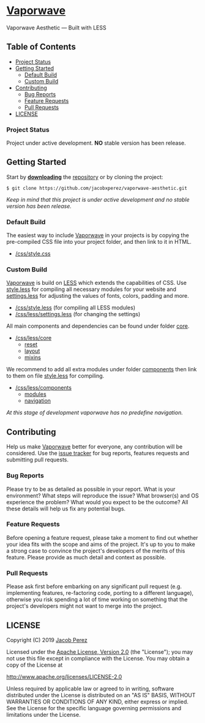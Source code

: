 # [Vaporwave](https://jacobxperez.github.io/vaporwave-aesthetic/)

Vaporwave Aesthetic — Built with LESS

## Table of Contents

* [Project Status](#project-status)
* [Getting Started](#getting-started)
	* [Default Build](#default-build)
	* [Custom Build](#custom-build)
* [Contributing](#contributing)
	* [Bug Reports](#bug-reports)
	* [Feature Requests](#feature-requests)
	* [Pull Requests](#pull-requests)
* [LICENSE](#license)


### Project Status

Project under active development. **NO** stable version has been release.

## Getting Started

Start by **[downloading](https://github.com/jacobxperez/vaporwave-aesthetic/archive/master.zip)** the [repository](https://github.com/jacobxperez/vaporwave-aesthetic) or by cloning the project:

	$ git clone https://github.com/jacobxperez/vaporwave-aesthetic.git

*Keep in mind that this project is under active development and no stable version has been release.*

### Default Build

The easiest way to include [Vaporwave](https://jacobxperez.github.io/vaporwave-aesthetic/) in your projects is by copying the pre-compiled CSS file into your project folder, and then link to it in HTML.

* [/css/style.css](https://github.com/jacobxperez/vaporwave-aesthetic/blob/master/css/style.css)

### Custom Build

[Vaporwave](https://jacobxperez.github.io/vaporwave-aesthetic/) is build on [LESS](http://lesscss.org/) which extends the capabilities of CSS. Use [style.less](https://github.com/jacobxperez/vaporwave-aesthetic/blob/master/css/style.less) for compiling all necessary modules for your website and [settings.less](https://github.com/jacobxperez/vaporwave-aesthetic/blob/master/css/less/settings.less) for adjusting the values of fonts, colors, padding and more.

* [/css/style.less](https://github.com/jacobxperez/vaporwave-aesthetic/blob/master/css/style.less) (for compiling all LESS modules)
* [/css/less/settings.less](https://github.com/jacobxperez/vaporwave-aesthetic/blob/master/css/less/settings.less) (for changing the settings)

All main components and dependencies can be found under folder [core](https://github.com/jacobxperez/vaporwave-aesthetic/tree/master/css/less/core).

* [/css/less/core](https://github.com/jacobxperez/vaporwave-aesthetic/tree/master/css/less/core)
	* [reset](https://github.com/jacobxperez/vaporwave-aesthetic/tree/master/css/less/core/reset)
	* [layout](https://github.com/jacobxperez/vaporwave-aesthetic/tree/master/css/less/core/layout)
	* [mixins](https://github.com/jacobxperez/vaporwave-aesthetic/tree/master/css/less/core/mixins)

We recommend to add all extra modules under folder [components](https://github.com/jacobxperez/vaporwave-aesthetic/tree/master/css/less/components) then link to them on file [style.less](https://github.com/jacobxperez/vaporwave-aesthetic/blob/master/css/style.less) for compiling.

* [/css/less/components](https://github.com/jacobxperez/vaporwave-aesthetic/tree/master/css/less/components)
	* [modules](https://github.com/jacobxperez/vaporwave-aesthetic/tree/master/css/less/components/modules)
	* [navigation](https://github.com/jacobxperez/vaporwave-aesthetic/tree/master/css/less/components/navigation)

*At this stage of development vaporwave has no predefine navigation.*

## Contributing

Help us make [Vaporwave](https://jacobxperez.github.io/vaporwave-aesthetic/) better for everyone, any contribution will be considered. Use the [issue tracker](https://github.com/jacobxperez/vaporwave-aesthetic/issues) for bug reports, features requests and submitting pull requests.

### Bug Reports

Please try to be as detailed as possible in your report. What is your environment? What steps will reproduce the issue? What browser(s) and OS experience the problem? What would you expect to be the outcome? All these details will help us fix any potential bugs.

### Feature Requests

Before opening a feature request, please take a moment to find out whether your idea fits with the scope and aims of the project. It's up to you to make a strong case to convince the project's developers of the merits of this feature. Please provide as much detail and context as possible.

### Pull Requests

Please ask first before embarking on any significant pull request (e.g. implementing features, re-factoring code, porting to a different language), otherwise you risk spending a lot of time working on something that the project's developers might not want to merge into the project.

## LICENSE

Copyright (C) 2019 [Jacob Perez](https://github.com/jacobxperez)

Licensed under the [Apache License, Version 2.0](http://www.apache.org/licenses/LICENSE-2.0) (the "License");
you may not use this file except in compliance with the License.
You may obtain a copy of the License at

http://www.apache.org/licenses/LICENSE-2.0

Unless required by applicable law or agreed to in writing, software
distributed under the License is distributed on an "AS IS" BASIS,
WITHOUT WARRANTIES OR CONDITIONS OF ANY KIND, either express or implied.
See the License for the specific language governing permissions and
limitations under the License.

